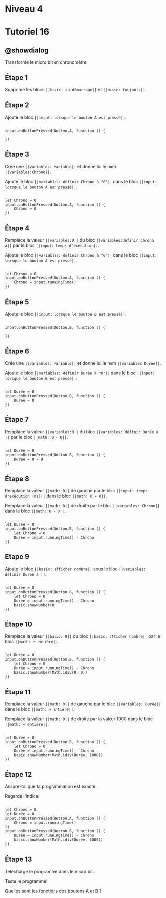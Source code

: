 # Niveau 4

# Tutoriel 16

## @showdialog

Transforme le micro:bit en chronomètre.

## Étape 1

Supprime les blocs ``||basic: au démarrage||`` et ``||basic: toujours||``.

## Étape 2

Ajoute le bloc ``||input: lorsque le bouton A est pressé||``.

```blocks

input.onButtonPressed(Button.A, function () {
	
})

```

## Étape 3

Crée une ``||variables: variable||`` et donne lui le nom ``||variables:Chrono||``.

Ajoute le bloc ``||variables: définir Chrono à "0"||`` dans le bloc ``||input: lorsque le bouton A est pressé||``.

```blocks

let Chrono = 0
input.onButtonPressed(Button.A, function () {
    Chrono = 0
})

```

## Étape 4

Remplace la valeur ``||variables:0||`` du bloc ``||variables:définir Chrono à||`` par le bloc ``||input: temps d'exécution||``.

Ajoute le bloc ``||variables: définir Chrono à "0"||`` dans le bloc ``||input: lorsque le bouton A est pressé||``.

```blocks

let Chrono = 0
input.onButtonPressed(Button.A, function () {
    Chrono = input.runningTime()
})

```

## Étape 5

Ajoute le bloc ``||input: lorsque le bouton B est pressé||``.

```blocks

input.onButtonPressed(Button.B, function () {
	
})

```

## Étape 6

Crée une ``||variables: variable||`` et donne lui le nom ``||variables:Durée||``.

Ajoute le bloc ``||variables: définir Durée à "0"||`` dans le bloc ``||input: lorsque le bouton B est pressé||``.

```blocks

let Durée = 0
input.onButtonPressed(Button.B, function () {
    Durée = 0
})

```

## Étape 7

Remplace la valeur  ``||variables:0||`` du bloc ``||variables: définir Durée à ||`` par le bloc ``||math: 0 - 0||``.

```blocks

let Durée = 0
input.onButtonPressed(Button.B, function () {
    Durée = 0 - 0
})

```

## Étape 8

Remplace la valeur  ``||math: 0||`` de gauche par le bloc ``||input: temps d'exécution (ms)||`` dans le bloc ``||math: 0 - 0||``.

Remplace la valeur  ``||math: 0||`` de droite par le bloc ``||variables: Chrono||`` dans le bloc ``||math: 0 - 0||``.

```blocks

let Durée = 0
input.onButtonPressed(Button.B, function () {
    let Chrono = 0
    Durée = input.runningTime() - Chrono
})

```

## Étape 9

Ajoute le bloc ``||basic: afficher nombre||`` sous le bloc ``||variables: définir Durée à ||``.

```blocks

let Durée = 0
input.onButtonPressed(Button.B, function () {
    let Chrono = 0
    Durée = input.runningTime() - Chrono
    basic.showNumber(0)
})

```

## Étape 10

Remplace la valeur ``||basic: 0||`` du bloc ``||basic: afficher nombre||`` par le bloc ``||math: ÷ entière||``.

```blocks

let Durée = 0
input.onButtonPressed(Button.B, function () {
    let Chrono = 0
    Durée = input.runningTime() - Chrono
    basic.showNumber(Math.idiv(0, 0))
})
```

## Étape 11

Remplace la valeur  ``||math: 0||`` de gauche par le bloc ``||variables: Durée||`` dans le bloc ``||math: ÷ entière||``.

Remplace la valeur  ``||math: 0||`` de droite par la valeur 1000 dans le bloc ``||math: ÷ entière||``.

```blocks

let Durée = 0
input.onButtonPressed(Button.B, function () {
    let Chrono = 0
    Durée = input.runningTime() - Chrono
    basic.showNumber(Math.idiv(Durée, 1000))
})

```

## Étape 12

Assure-toi que ta programmation est exacte.

Regarde l'indice!

```blocks

let Chrono = 0
let Durée = 0
input.onButtonPressed(Button.A, function () {
    Chrono = input.runningTime()
})
input.onButtonPressed(Button.B, function () {
    Durée = input.runningTime() - Chrono
    basic.showNumber(Math.idiv(Durée, 1000))
})

```

## Étape 13

Télécharge le programme dans le micro:bit.

Teste le programme!

Quelles sont les fonctions des boutons A et B ?